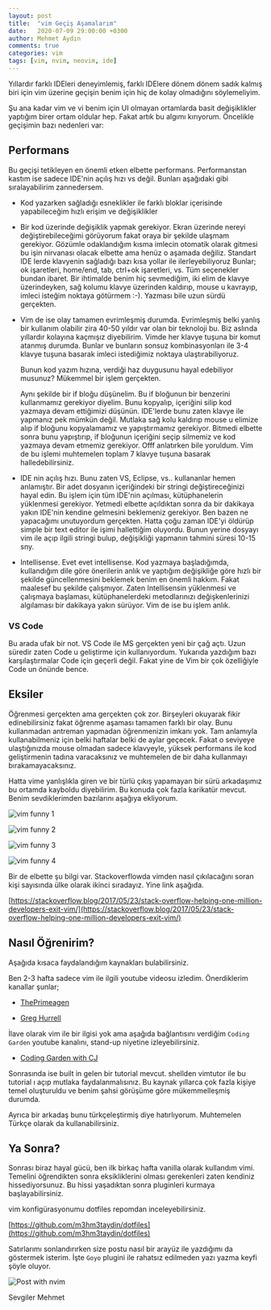 ```yaml
---
layout: post
title:  "vim Geçiş Aşamalarım"
date:   2020-07-09 29:00:00 +0300
author: Mehmet Aydın
comments: true
categories: vim
tags: [vim, nvim, neovim, ide]
---
```

Yıllardır farklı IDEleri deneyimlemiş, farklı IDElere dönem dönem sadık kalmış biri için vim üzerine geçişin benim için hiç de kolay olmadığını söylemeliyim.

Şu ana kadar vim ve vi benim için UI olmayan ortamlarda basit değişiklikler yaptığım birer ortam oldular hep. Fakat artık bu algımı kırıyorum.
Öncelikle geçişimin bazı nedenleri var:

## Performans

Bu geçişi tetikleyen en önemli etken elbette performans. Performanstan kastım ise sadece IDE'nin açılış hızı vs değil. Bunları aşağıdaki gibi sıralayabilirim zannedersem.

* Kod yazarken sağladığı esneklikler ile farklı bloklar içerisinde yapabileceğim hızlı erişim ve değişiklikler
* Bir kod üzerinde değişiklik yapmak gerekiyor. Ekran üzerinde nereyi değiştirebileceğimi görüyorum fakat oraya bir şekilde ulaşmam gerekiyor. Gözümle odaklandığım kısma
imlecin otomatik olarak gitmesi bu işin nirvanası olacak elbette ama henüz o aşamada değiliz. Standart IDE lerde klavyenin sağladığı bazı kısa yollar ile ilerleyebiliyoruz
Bunlar; ok işaretleri, home/end, tab, ctrl+ok işaretleri, vs. Tüm seçenekler bundan ibaret. Bir ihtimalde benim hiç sevmediğim, iki elim de klavye üzerindeyken, sağ kolumu
klavye üzerinden kaldırıp, mouse u kavrayıp, imleci isteğim noktaya götürmem :-). Yazması bile uzun sürdü gerçekten.

* Vim de ise olay tamamen evrimleşmiş durumda. Evrimleşmiş belki yanlış bir kullanım olabilir zira 40-50 yıldır var olan bir teknoloji bu. Biz aslında yıllardır kolayına kaçmışız diyebilirim. Vimde her klavye tuşuna bir komut atanmış durumda. Bunlar ve bunların sonsuz kombinasyonları ile 3-4 klavye tuşuna basarak imleci istediğimiz noktaya ulaştırabiliyoruz.

    Bunun kod yazım hızına, verdiği haz duygusunu hayal edebiliyor musunuz? Mükemmel bir işlem gerçekten.

    Aynı şekilde bir if bloğu düşünelim. Bu if bloğunun bir benzerini kullanmamız gerekiyor diyelim. Bunu kopyalıp, içeriğini silip kod yazmaya devam ettiğimizi düşünün. IDE'lerde bunu zaten klavye ile yapmanız pek mümkün değil. Mutlaka sağ kolu kaldırıp mouse u elimize alıp if bloğunu kopyalamamız ve yapıştırmamız gerekiyor. Bitmedi elbette sonra bunu yapıştırıp, if bloğunun içeriğini seçip silmemiz ve kod yazmaya devam etmemiz gerekiyor. Offf anlatırken bile yoruldum. Vim de bu işlemi muhtemelen toplam 7 klavye tuşuna basarak halledebilirsiniz.

* IDE nin açılış hızı. Bunu zaten VS, Eclipse, vs.. kullananlar hemen anlamıştır. Bir adet dosyanın içeriğindeki bir stringi değiştireceğinizi hayal edin. Bu işlem için tüm IDE'nin açılması, kütüphanelerin yüklenmesi gerekiyor. Yetmedi elbette açıldıktan sonra da bir dakikaya yakın IDE'nin kendine gelmesini beklemeniz gerekiyor. Ben bazen ne yapacağımı unutuyordum gerçekten. Hatta çoğu zaman IDE'yi öldürüp simple bir text editor ile işimi hallettiğim oluyordu. Bunun yerine dosyayı vim ile açıp ilgili stringi bulup, değişikliği yapmanın tahmini süresi 10-15 sny.

* Intellisense. Evet evet intellisense. Kod yazmaya başladığımda, kullandığım dile göre önerilerin anlık ve yaptığım değişikliğe göre hızlı bir şekilde güncellenmesini beklemek benim en önemli hakkım. Fakat maalesef bu şekilde çalışmıyor. Zaten Intellisensin yüklenmesi ve çalışmaya başlaması, kütüphanelerdeki metodlarınızı değişkenlerinizi algılaması bir dakikaya yakın sürüyor. Vim de ise bu işlem anlık.



### VS Code

Bu arada ufak bir not. VS Code ile MS gerçekten yeni bir çağ açtı. Uzun süredir zaten Code u geliştirme için kullanıyordum. Yukarıda yazdığım bazı karşılaştırmalar Code için geçerli değil. Fakat yine de Vim bir çok özelliğiyle Code un önünde bence.

## Eksiler

Öğrenmesi gerçekten ama gerçekten çok zor. Birşeyleri okuyarak fikir edinebilirsiniz fakat öğrenme aşaması tamamen farklı bir olay. Bunu kullanmadan antreman yapmadan öğrenmenizin imkanı yok.
Tam anlamıyla kullanabilmeniz için belki haftalar belki de aylar geçecek. Fakat o seviyeye ulaştığınızda mouse olmadan sadece klavyeyle, yüksek performans ile kod geliştirmenin tadına varacaksınız ve muhtemelen de bir daha kullanmayı bırakamayacaksınız.

Hatta vime yanlışlıkla giren ve bir türlü çıkış yapamayan bir sürü arkadaşımız bu ortamda kayboldu diyebilirim. Bu konuda çok fazla karikatür mevcut. Benim sevdiklerimden bazılarını aşağıya ekliyorum.

![vim funny 1](/assets/uploads/2020/vim-funny-1.png)


![vim funny 2](/assets/uploads/2020/vim-funny-2.png)


![vim funny 3](/assets/uploads/2020/vim-funny-3.png)


![vim funny 4](/assets/uploads/2020/vim-funny-4.png)



Bir de elbette şu bilgi var. Stackoverflowda vimden nasıl çıkılacağını soran kişi sayısında ülke olarak ikinci sıradayız. Yine link aşağıda.


[https://stackoverflow.blog/2017/05/23/stack-overflow-helping-one-million-developers-exit-vim/](https://stackoverflow.blog/2017/05/23/stack-overflow-helping-one-million-developers-exit-vim/)


## Nasıl Öğrenirim?

Aşağıda kısaca faydalandığım kaynakları bulabilirsiniz.

Ben 2-3 hafta sadece vim ile ilgili youtube videosu izledim.
Önerdiklerim kanallar şunlar;

* [ThePrimeagen](https://www.youtube.com/channel/UC8ENHE5xdFSwx71u3fDH5Xw)

* [Greg Hurrell](https://www.youtube.com/channel/UCXPHFM88IlFn68OmLwtPmZA)

İlave olarak vim ile bir ilgisi yok ama aşağıda bağlantısını verdiğim `Coding Garden` youtube kanalını, stand-up niyetine izleyebilirsiniz.

* [Coding Garden with CJ](https://www.youtube.com/channel/UCLNgu_OupwoeESgtab33CCw)


Sonrasında ise built in gelen bir tutorial mevcut. shellden vimtutor ile bu tutorial ı açıp mutlaka faydalanmalısınız.
Bu kaynak yıllarca çok fazla kişiye temel oluşturuldu ve benim şahsi görüşüme göre mükemmelleşmiş durumda.

Ayrıca bir arkadaş bunu türkçeleştirmiş diye hatırlıyorum. Muhtemelen Türkçe olarak da kullanabilirsiniz.


## Ya Sonra?

Sonrası biraz hayal gücü, ben ilk birkaç hafta vanilla olarak kullandım vimi.
Temelini öğrendikten sonra eksikliklerini olması gerekenleri zaten kendiniz hissediyorsunuz.
Bu hissi yaşadıktan sonra pluginleri kurmaya başlayabilirsiniz.


vim konfigürasyonumu dotfiles repomdan inceleyebilirsiniz. 

[https://github.com/m3hm3taydin/dotfiles](https://github.com/m3hm3taydin/dotfiles)


Satırlarımı sonlandırırken size postu nasıl bir arayüz ile yazdığımı da göstermek isterim. İşte `Goyo` plugini ile rahatsız edilmeden yazı yazma keyfi şöyle oluyor.

![Post with nvim](/assets/uploads/2020/07/nvim.png)





Sevgiler Mehmet
